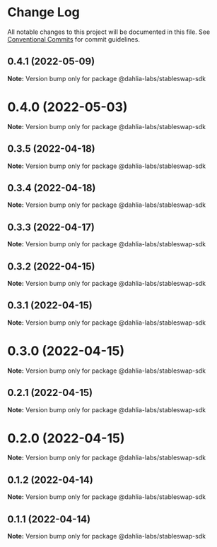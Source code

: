 # Change Log

All notable changes to this project will be documented in this file.
See [Conventional Commits](https://conventionalcommits.org) for commit guidelines.

## 0.4.1 (2022-05-09)

**Note:** Version bump only for package @dahlia-labs/stableswap-sdk





# 0.4.0 (2022-05-03)

**Note:** Version bump only for package @dahlia-labs/stableswap-sdk





## 0.3.5 (2022-04-18)

**Note:** Version bump only for package @dahlia-labs/stableswap-sdk





## 0.3.4 (2022-04-18)

**Note:** Version bump only for package @dahlia-labs/stableswap-sdk





## 0.3.3 (2022-04-17)

**Note:** Version bump only for package @dahlia-labs/stableswap-sdk





## 0.3.2 (2022-04-15)

**Note:** Version bump only for package @dahlia-labs/stableswap-sdk





## 0.3.1 (2022-04-15)

**Note:** Version bump only for package @dahlia-labs/stableswap-sdk





# 0.3.0 (2022-04-15)

**Note:** Version bump only for package @dahlia-labs/stableswap-sdk





## 0.2.1 (2022-04-15)

**Note:** Version bump only for package @dahlia-labs/stableswap-sdk





# 0.2.0 (2022-04-15)

**Note:** Version bump only for package @dahlia-labs/stableswap-sdk





## 0.1.2 (2022-04-14)

**Note:** Version bump only for package @dahlia-labs/stableswap-sdk

## 0.1.1 (2022-04-14)

**Note:** Version bump only for package @dahlia-labs/stableswap-sdk
